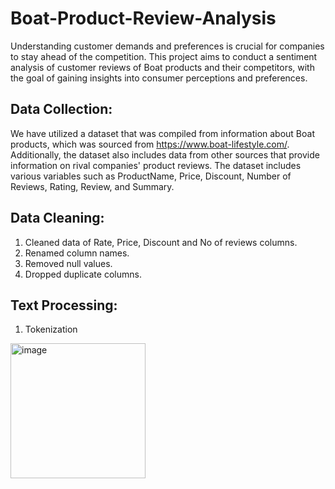 # Boat-Product-Review-Analysis
Understanding customer demands and preferences is crucial for companies to stay ahead of the competition.  This project aims to conduct a sentiment analysis of customer reviews of Boat products and their competitors, with the goal of gaining insights into consumer perceptions and preferences. 

## Data Collection:
We have utilized a dataset that was compiled from information about Boat products, which was sourced from https://www.boat-lifestyle.com/. Additionally, the dataset also includes data from other sources that provide information on rival companies' product reviews. The dataset includes various variables such as ProductName, Price, Discount, Number of Reviews, Rating, Review, and Summary.

## Data Cleaning:
1. Cleaned data of Rate, Price, Discount and No of reviews columns.
2. Renamed column names.
3. Removed null values.
4. Dropped duplicate columns. 

## Text Processing: 
1. Tokenization
<img width="216" alt="image" src="https://github.com/sandhyaAgolu15/Boat-Product-Review-Analysis/assets/46163528/5d1ee00c-53f2-4e39-b25a-ded3514771bf">





